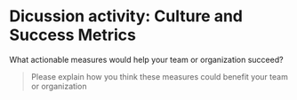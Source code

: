 # Dicussion activity: Culture and Success Metrics

What actionable measures would help your team or organization succeed?


> Please explain how you think these measures could benefit your team or organization